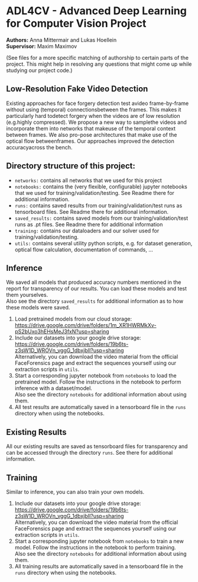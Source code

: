 # ADL4CV - Advanced Deep Learning for Computer Vision Project
<b>Authors:</b> Anna Mittermair and Lukas Hoellein <br>
<b>Supervisor:</b> Maxim Maximov

(See files for a more specific matching of authorship to certain parts of the project. This might help in resolving any questions that might come up while studying our project code.)

## Low-Resolution Fake Video Detection

Existing  approaches  for  face  forgery  detection  test  avideo frame-by-frame without using (temporal) connectionsbetween  the  frames.    This  makes  it  particularly  hard  todetect forgery when the videos are of low resolution (e.g.highly  compressed).    We  propose  a  new  way  to  samplethe videos and incorporate them into networks that makeuse of the temporal context between frames.  We also pro-pose architectures that make use of the optical flow betweenframes.  Our approaches improved the detection accuracyacross the bench.

## Directory structure of this project:

- `networks:` contains all networks that we used for this project
- `notebooks:` contains the (very flexible, configurable) jupyter notebooks that we used for training/validation/testing. See Readme there for additional information.
- `runs:` contains saved results from our training/validation/test runs as tensorboard files. See Readme there for additional information.
- `saved_results:` contains saved models from our training/validation/test runs as .pt files. See Readme there for additional information
- `training:` contains our dataloaders and our solver used for training/validation/testing.
- `utils:` contains several utility python scripts, e.g. for dataset generation, optical flow calculation, documentation of commands, ...

## Inference

We saved all models that produced accuracy numbers mentioned in the report for transparency of our results. You can load these models and test them yourselves.
<br>Also see the directory `saved_results` for additional information as to how these models were saved.

1. Load pretrained models from our cloud storage: https://drive.google.com/drive/folders/1m_XR1HWRMkXv-pS2bUxo3hEHsMeJ3fxN?usp=sharing
2. Include our datasets into your google drive storage: https://drive.google.com/drive/folders/19b6ts-z3sW1D_WROVn_vggG_1dbxjbII?usp=sharing <br>
   Alternatively, you can download the video material from the official FaceForensics page and extract the sequences yourself using our extraction scripts in `utils`.
3. Start a corresponding jupyter notebook from `notebooks` to load the pretrained model. Follow the instructions in the notebook to perform inference with a dataset/model. <br> Also see the directory `notebooks` for additional information about using them.
4. All test results are automatically saved in a tensorboard file in the `runs` directory when using the notebooks.

## Existing Results

All our existing results are saved as tensorboard files for transparency and can be accessed through the directory `runs`. See there for additional information.

## Training

Similar to inference, you can also train your own models.

1. Include our datasets into your google drive storage: https://drive.google.com/drive/folders/19b6ts-z3sW1D_WROVn_vggG_1dbxjbII?usp=sharing <br>
   Alternatively, you can download the video material from the official FaceForensics page and extract the sequences yourself using our extraction scripts in `utils`.
2. Start a corresponding jupyter notebook from `notebooks` to train a new model. Follow the instructions in the notebook to perform training. <br> Also see the directory `notebooks` for additional information about using them.
3. All training results are automatically saved in a tensorboard file in the `runs` directory when using the notebooks.

